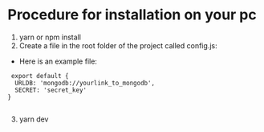 # Procedure for installation on your pc

1. yarn or npm install
2. Create a file in the root folder of the project called config.js:
  * Here is an example file:
  ```
   export default {
    URLDB: 'mongodb://yourlink_to_mongodb',
    SECRET: 'secret_key'
  }
   
  ```
  3. yarn dev
